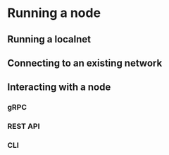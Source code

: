 # Running a node

## Running a localnet

## Connecting to an existing network

## Interacting with a node

### gRPC

### REST API

### CLI
